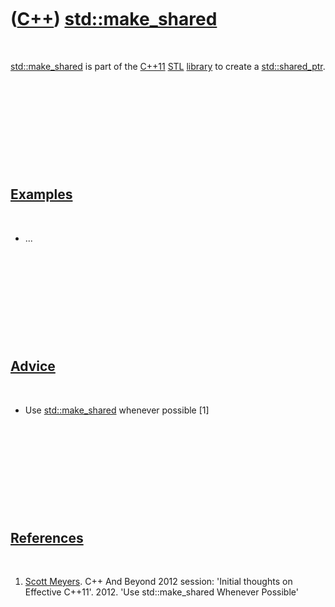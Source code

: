 



 

 

 

 

 

([C++](Cpp.md)) [std::make\_shared](CppStdMake_shared.md)
===========================================================

 

[std::make\_shared](CppStdMake_shared.md) is part of the
[C++11](Cpp11.md) [STL](CppStl.md) [library](CppLibrary.md) to create
a [std::shared\_ptr](CppStdShared_ptr.md).

 

 

 

 

 

[Examples](CppExample.md)
--------------------------

 

-   ...

 

 

 

 

 

[Advice](CppAdvice.md)
-----------------------

 

-   Use [std::make\_shared](CppStdMake_shared.md) whenever possible
    \[1\]

 

 

 

 

 

[References](CppReferences.md)
-------------------------------

 

1.  [Scott Meyers](CppScottMeyers.md). C++ And Beyond 2012 session:
    'Initial thoughts on Effective C++11'. 2012. 'Use std::make\_shared
    Whenever Possible'

 

 

 

 

 





 



